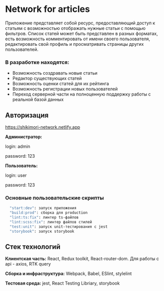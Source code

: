 
# Network for articles

Приложение представляет собой ресурс, предоставляющий доступ к статьям с возможностью отображать нужные статьи с помощью фильтров. Список статей может быть представлен в разных форматах, есть возможность комментировать от имени своего пользователя, редактировать свой профиль и просматривать страницы других пользователей.

### В разработке находятся:
- Возможность создравать новые статьи
- Редактор существующих статей
- Возможность оценки статей для их рейтинга
- Возможность регистрации новых пользователей
- Переход серверной части на полноценную поддержку работы с реальной базой данных


## Авторизация
https://shikimori-network.netlify.app

**Администратор:**

login: admin

password: 123

 **Пользователь:**

login: user

password: 123



### Основные пользовательские скрипты

```bash
  "start:dev": запуск приложения 
  "build:prod": сборка для production 
  "lint:ts:fix": линтер ts-файлов
  "lint:scss:fix": линтер файлов стилей
  "test:unit": запуск unit-тестирования с jest
  "storybook": запуск storybook
```


## Стек технологий

**Клиентская часть:** React, Redux toolkit, React-router-dom. Для работы с api - axios, RTK query

**Сборка и инфраструктура:** Webpack, Babel, ESlint, stylelint

**Тестовая среда:** jest, React Testing Libriary, storybook


